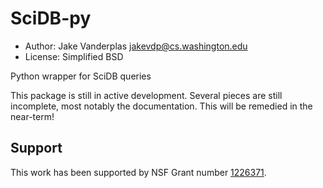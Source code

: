 SciDB-py
========
- Author: Jake Vanderplas <jakevdp@cs.washington.edu>
- License: Simplified BSD

Python wrapper for SciDB queries

This package is still in active development.  Several pieces are still
incomplete, most notably the documentation.  This will be remedied in the
near-term!

Support
-------
This work has been supported by NSF Grant number
[1226371](http://www.nsf.gov/awardsearch/showAward?AWD_ID=1226371).
